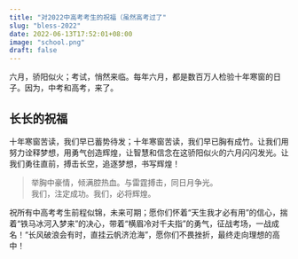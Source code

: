 ```yaml
---
title: "对2022中高考考生的祝福（虽然高考过了"
slug: "bless-2022"
date: 2022-06-13T17:52:01+08:00
image: "school.png"
draft: false
---
```

六月，骄阳似火；考试，悄然来临。每年六月，都是数百万人检验十年寒窗的日子。因为，中考和高考，来了。  
<!--more-->  
## 长长的祝福  
十年寒窗苦读，我们早已蓄势待发；十年寒窗苦读，我们早已胸有成竹。让我们用努力诠释梦想，用勇气创造辉煌，让智慧和信念在这骄阳似火的六月闪闪发光。让我们勇往直前，搏击长空，追逐梦想，书写辉煌！

> 举胸中豪情，倾满腔热血。与雷霆搏击，同日月争光。  
> 我们，注定成功。我们，必将辉煌。  

祝所有中高考考生前程似锦，未来可期；愿你们怀着“天生我才必有用”的信心，揣着“铁马冰河入梦来”的决心，带着“横眉冷对千夫指”的勇气，征战考场，一战成名！“长风破浪会有时，直挂云帆济沧海”，愿你们不畏挫折，最终走向理想的高中！  
